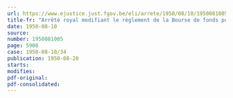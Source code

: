 ```yaml
---
url: https://www.ejustice.just.fgov.be/eli/arrete/1950/08/10/1950081005/justel
title-fr: "Arrêté royal modifiant le règlement de la Bourse de fonds publics et de change de Bruxelles"
date: 1950-08-10
source:
number: 1950081005
page: 5908
case: 1950-08-10/34
publication: 1950-08-20
starts:
modifies:
pdf-original:
pdf-consolidated:
---
```


